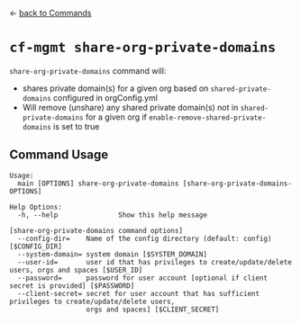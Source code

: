 &larr; [back to Commands](../README.md)

# `cf-mgmt share-org-private-domains`

`share-org-private-domains` command will:
- shares private domain(s) for a given org based on `shared-private-domains` configured in orgConfig.yml
- Will remove (unshare) any shared private domain(s) not in `shared-private-domains` for a given org if `enable-remove-shared-private-domains` is set to true

## Command Usage

```
Usage:
  main [OPTIONS] share-org-private-domains [share-org-private-domains-OPTIONS]

Help Options:
  -h, --help               Show this help message

[share-org-private-domains command options]
  --config-dir=    Name of the config directory (default: config) [$CONFIG_DIR]
  --system-domain= system domain [$SYSTEM_DOMAIN]
  --user-id=       user id that has privileges to create/update/delete users, orgs and spaces [$USER_ID]
  --password=      password for user account [optional if client secret is provided] [$PASSWORD]
  --client-secret= secret for user account that has sufficient privileges to create/update/delete users,
                   orgs and spaces] [$CLIENT_SECRET]
```
